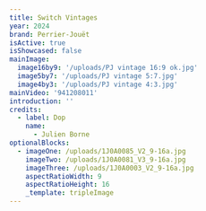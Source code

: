```yaml
---
title: Switch Vintages
year: 2024
brand: Perrier-Jouët
isActive: true
isShowcased: false
mainImage:
  image16by9: '/uploads/PJ vintage 16:9 ok.jpg'
  image5by7: '/uploads/PJ vintage 5:7.jpg'
  image4by3: '/uploads/PJ vintage 4:3.jpg'
mainVideo: '941208011'
introduction: ''
credits:
  - label: Dop
    name:
      - Julien Borne
optionalBlocks:
  - imageOne: /uploads/1J0A0085_V2_9-16a.jpg
    imageTwo: /uploads/1J0A0081_V3_9-16a.jpg
    imageThree: /uploads/1J0A0003_V2_9-16a.jpg
    aspectRatioWidth: 9
    aspectRatioHeight: 16
    _template: tripleImage
---
```


